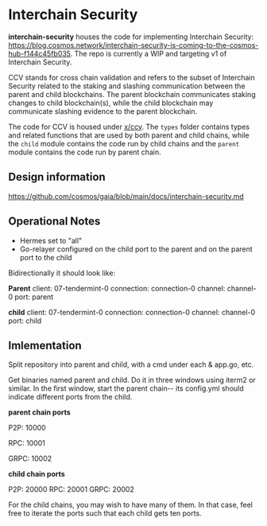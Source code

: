 # Interchain Security

**interchain-security** houses the code for implementing Interchain Security: https://blog.cosmos.network/interchain-security-is-coming-to-the-cosmos-hub-f144c45fb035. The repo is currently a WIP and targeting v1 of Interchain Security.

CCV stands for cross chain validation and refers to the subset of Interchain Security related to the staking and slashing communication between the parent and child blockchains. The parent blockchain communicates staking changes to child blockchain(s), while the child blockchain may communicate slashing evidence to the parent blockchain.

The code for CCV is housed under [x/ccv](./x/ccv). The `types` folder contains types and related functions that are used by both parent and child chains, while the `child` module contains the code run by child chains and the `parent` module contains the code run by parent chain.


## Design information

https://github.com/cosmos/gaia/blob/main/docs/interchain-security.md



## Operational Notes

* Hermes set to "all"
* Go-relayer configured on the child port to the parent and on the parent port to the child

Bidirectionally it should look like:

**Parent**
client: 07-tendermint-0
connection: connection-0
channel: channel-0
port: parent

**child**
client: 07-tendermint-0
connection: connection-0
channel: channel-0
port: child


## Imlementation

Split repository into parent and child, with a cmd under each & app.go, etc.

Get binaries named parent and child.  Do it in three windows using iterm2 or similar.  In the first window, start the parent chain-- its config.yml should indicate different ports from the child.  


**parent chain ports**

P2P: 10000

RPC: 10001

GRPC: 10002



**child chain ports**

P2P: 20000
RPC: 20001
GRPC: 20002

For the child chains, you may wish to have many of them.  In that case, feel free to iterate the ports such that each child gets ten ports.


